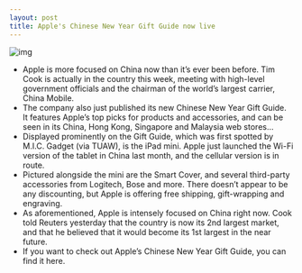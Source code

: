 ```yaml
---
layout: post
title: Apple's Chinese New Year Gift Guide now live
---
```

![img](http://media.idownloadblog.com/wp-content/uploads/2013/01/new-year-gift-guide-ss.png)
* Apple is more focused on China now than it’s ever been before. Tim Cook is actually in the country this week, meeting with high-level government officials and the chairman of the world’s largest carrier, China Mobile.
* The company also just published its new Chinese New Year Gift Guide. It features Apple’s top picks for products and accessories, and can be seen in its China, Hong Kong, Singapore and Malaysia web stores…
* Displayed prominently on the Gift Guide, which was first spotted by M.I.C. Gadget (via TUAW), is the iPad mini. Apple just launched the Wi-Fi version of the tablet in China last month, and the cellular version is in route.
* Pictured alongside the mini are the Smart Cover, and several third-party accessories from Logitech, Bose and more. There doesn’t appear to be any discounting, but Apple is offering free shipping, gift-wrapping and engraving.
* As aforementioned, Apple is intensely focused on China right now. Cook told Reuters yesterday that the country is now its 2nd largest market, and that he believed that it would become its 1st largest in the near future.
* If you want to check out Apple’s Chinese New Year Gift Guide, you can find it here.

